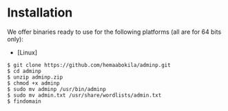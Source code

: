 # Installation

We offer binaries ready to use for the following platforms (all are for 64 bits only):

* [Linux]
```
$ git clone https://github.com/hemaabokila/adminp.git
$ cd adminp
$ unzip adminp.zip
$ chmod +x adminp
$ sudo mv adminp /usr/bin/adminp
$ sudo mv admin.txt /usr/share/wordlists/admin.txt
$ findomain
```
